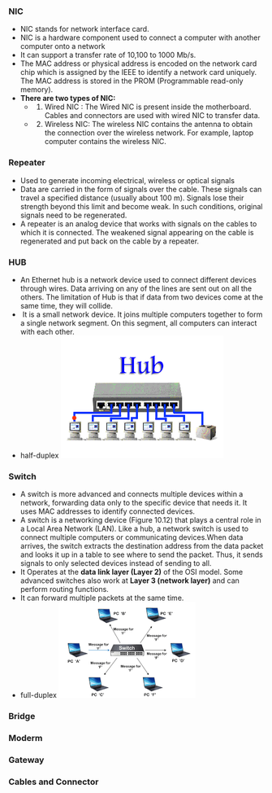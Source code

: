 
### NIC
-  NIC stands for network interface card.
- NIC is a hardware component used to connect a computer with another computer onto a network
- It can support a transfer rate of 10,100 to 1000 Mb/s.
- The MAC address or physical address is encoded on the network card chip which is assigned by the IEEE to identify a network card uniquely. The MAC address is stored in the PROM (Programmable read-only memory).
- **There are two types of NIC:**
	- 1. Wired NIC : The Wired NIC is present inside the motherboard. Cables and connectors are used with wired NIC to transfer data.
	- 2. Wireless NIC: The wireless NIC contains the antenna to obtain the connection over the wireless network. For example, laptop computer contains the wireless NIC.

### Repeater
- Used to generate incoming electrical, wireless or optical signals
- Data are carried in the form of signals over the cable. These signals can travel a specified distance (usually about 100 m). Signals lose their strength beyond this limit and become weak. In such conditions, original signals need to be regenerated.
- A repeater is an analog device that works with signals on the cables to which it is connected. The weakened signal appearing on the cable is regenerated and put back on the cable by a repeater.

### HUB
- An Ethernet hub is a network device used to connect different devices through wires. Data arriving on any of the lines are sent out on all the others. The limitation of Hub is that if data from two devices come at the same time, they will collide.
-  It is a small network device. It joins multiple computers together to form a single network segment. On this segment, all computers can interact with each other.
- half-duplex
![hub image](_resource/Pasted%20image%2020241106124624.png)
### Switch
- A switch is more advanced and connects multiple devices within a network, forwarding data only to the specific device that needs it. It uses MAC addresses to identify connected devices.
- A switch is a networking device (Figure 10.12) that plays a central role in a Local Area Network (LAN). Like a hub, a network switch is used to connect multiple computers or communicating devices.When data arrives, the switch extracts the destination address from the data packet and looks it up in a table to see where to send the packet. Thus, it sends signals to only selected devices instead of sending to all.
- It Operates at the **data link layer (Layer 2)** of the OSI model. Some advanced switches also work at **Layer 3 (network layer)** and can perform routing functions.
- It can forward multiple packets at the same time.
- full-duplex
![switch image](_resource/Pasted%20image%2020241106130040.png)

### Bridge


### Moderm

### Gateway

### Cables and Connector